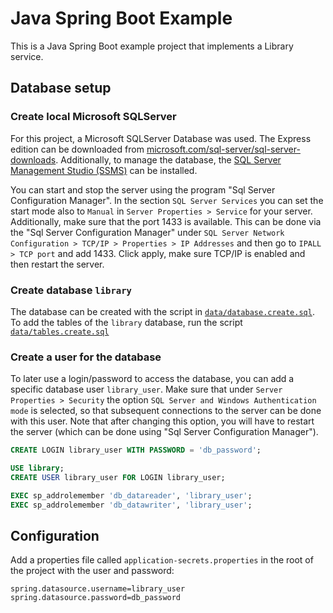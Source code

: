 # Java Spring Boot Example

This is a Java Spring Boot example project that implements a Library service.

## Database setup

### Create local Microsoft SQLServer

For this project, a Microsoft SQLServer Database was used. The Express edition can be downloaded from [microsoft.com/sql-server/sql-server-downloads](https://www.microsoft.com/en-us/sql-server/sql-server-downloads). Additionally, to manage the database, the [SQL Server Management Studio (SSMS)](https://learn.microsoft.com/en-us/sql/ssms/download-sql-server-management-studio-ssms?view=sql-server-ver16&redirectedfrom=MSDN#download-ssms) can be installed.

You can start and stop the server using the program "Sql Server Configuration Manager". In the section `SQL Server Services` you can set the start mode also to `Manual` in `Server Properties > Service` for your server. Additionally, make sure that the port 1433 is available. This can be done via the "Sql Server Configuration Manager" under `SQL Server Network Configuration > TCP/IP > Properties > IP Addresses` and then go to `IPALL > TCP port` and add 1433. Click apply, make sure TCP/IP is enabled and then restart the server.


### Create database `library`

The database can be created with the script in [`data/database.create.sql`](data/database.create.sql). To add the tables of the `library` database, run the script [`data/tables.create.sql`](data/tables.create.sql)


### Create a user for the database

To later use a login/password to access the database, you can add a specific database user `library_user`. Make sure that under `Server Properties > Security` the option `SQL Server and Windows Authentication mode` is selected, so that subsequent connections to the server can be done with this user. Note that after changing this option, you will have to restart the server (which can be done using "Sql Server Configuration Manager").


```sql
CREATE LOGIN library_user WITH PASSWORD = 'db_password';

USE library;
CREATE USER library_user FOR LOGIN library_user;

EXEC sp_addrolemember 'db_datareader', 'library_user';
EXEC sp_addrolemember 'db_datawriter', 'library_user';
```



## Configuration

Add a properties file called `application-secrets.properties` in the root of the project with the user and password:

```
spring.datasource.username=library_user
spring.datasource.password=db_password
```


